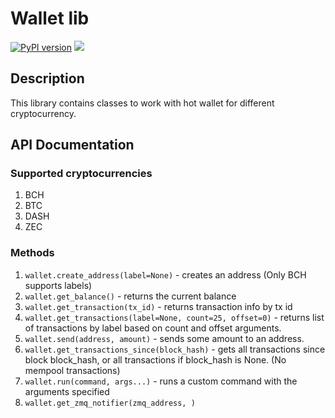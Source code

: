# Wallet lib
[![PyPI version](https://badge.fury.io/py/wallet-lib.svg)](https://badge.fury.io/py/wallet-lib) ![](https://github.com/Bitcoin-com/wallet_lib/workflows/CI/badge.svg)
## Description
This library contains classes to work with hot wallet for different cryptocurrency.
## API Documentation
### Supported cryptocurrencies
1. BCH
1. BTC
1. DASH
1. ZEC
### Methods
1. `wallet.create_address(label=None)` - creates an address (Only BCH supports labels)
1. `wallet.get_balance()` - returns the current balance
1. `wallet.get_transaction(tx_id)` - returns transaction info by tx id
1. `wallet.get_transactions(label=None, count=25, offset=0)` - returns list of transactions by label based on count and offset arguments.
1. `wallet.send(address, amount)` - sends some amount to an address.
1. `wallet.get_transactions_since(block_hash)` - gets all transactions since block block_hash, or all transactions if block_hash is None. (No mempool transactions)
1. `wallet.run(command, args...)` - runs a custom command with the arguments specified
1. `wallet.get_zmq_notifier(zmq_address, )`
